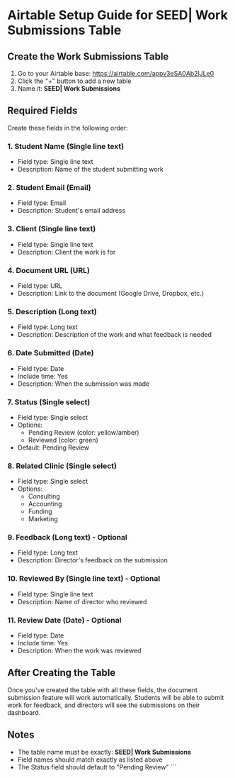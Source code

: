 # Airtable Setup Guide for SEED| Work Submissions Table

## Create the Work Submissions Table

1. Go to your Airtable base: https://airtable.com/appv3eSA0Ab2lJLe0
2. Click the "+" button to add a new table
3. Name it: **SEED| Work Submissions**

## Required Fields

Create these fields in the following order:

### 1. Student Name (Single line text)
- Field type: Single line text
- Description: Name of the student submitting work

### 2. Student Email (Email)
- Field type: Email
- Description: Student's email address

### 3. Client (Single line text)
- Field type: Single line text
- Description: Client the work is for

### 4. Document URL (URL)
- Field type: URL
- Description: Link to the document (Google Drive, Dropbox, etc.)

### 5. Description (Long text)
- Field type: Long text
- Description: Description of the work and what feedback is needed

### 6. Date Submitted (Date)
- Field type: Date
- Include time: Yes
- Description: When the submission was made

### 7. Status (Single select)
- Field type: Single select
- Options:
  - Pending Review (color: yellow/amber)
  - Reviewed (color: green)
- Default: Pending Review

### 8. Related Clinic (Single select)
- Field type: Single select
- Options:
  - Consulting
  - Accounting
  - Funding
  - Marketing

### 9. Feedback (Long text) - Optional
- Field type: Long text
- Description: Director's feedback on the submission

### 10. Reviewed By (Single line text) - Optional
- Field type: Single line text
- Description: Name of director who reviewed

### 11. Review Date (Date) - Optional
- Field type: Date
- Include time: Yes
- Description: When the work was reviewed

## After Creating the Table

Once you've created the table with all these fields, the document submission feature will work automatically. Students will be able to submit work for feedback, and directors will see the submissions on their dashboard.

## Notes

- The table name must be exactly: **SEED| Work Submissions**
- Field names should match exactly as listed above
- The Status field should default to "Pending Review"
\`\`\`

```typescript file="" isHidden
